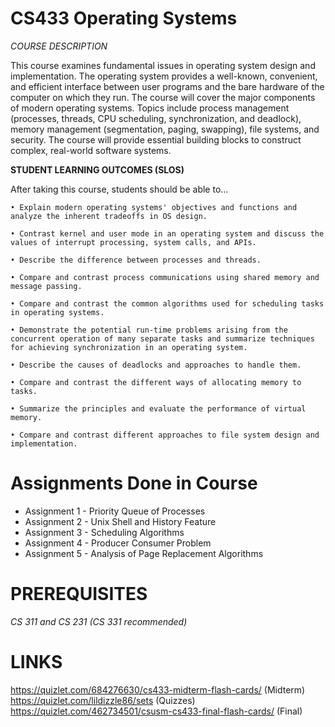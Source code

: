 # CS433 Operating Systems

*COURSE DESCRIPTION*

This course examines fundamental issues in operating system design and implementation. The
operating system provides a well-known, convenient, and efficient interface between user
programs and the bare hardware of the computer on which they run. The course will cover the
major components of modern operating systems. Topics include process management (processes,
threads, CPU scheduling, synchronization, and deadlock), memory management (segmentation,
paging, swapping), file systems, and security. The course will provide essential building blocks to
construct complex, real-world software systems.

**STUDENT LEARNING OUTCOMES (SLOS)**

After taking this course, students should be able to...

	• Explain modern operating systems' objectives and functions and analyze the inherent tradeoffs in OS design.

	• Contrast kernel and user mode in an operating system and discuss the values of interrupt processing, system calls, and APIs.

	• Describe the difference between processes and threads.

	• Compare and contrast process communications using shared memory and message passing.

	• Compare and contrast the common algorithms used for scheduling tasks in operating systems.

	• Demonstrate the potential run-time problems arising from the concurrent operation of many separate tasks and summarize techniques for achieving synchronization in an operating system.

	• Describe the causes of deadlocks and approaches to handle them.

	• Compare and contrast the different ways of allocating memory to tasks.

	• Summarize the principles and evaluate the performance of virtual memory.

	• Compare and contrast different approaches to file system design and implementation.

# Assignments Done in Course
- Assignment 1 - Priority Queue of Processes
- Assignment 2 - Unix Shell and History Feature
- Assignment 3 - Scheduling Algorithms
- Assignment 4 - Producer Consumer Problem
- Assignment 5 - Analysis of Page Replacement Algorithms

# **PREREQUISITES**
*CS 311 and CS 231 (CS 331 recommended)*

# LINKS
https://quizlet.com/684276630/cs433-midterm-flash-cards/ (Midterm)
https://quizlet.com/lildizzle86/sets (Quizzes)
https://quizlet.com/462734501/csusm-cs433-final-flash-cards/ (Final)
